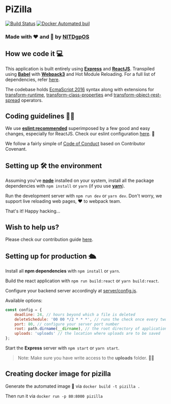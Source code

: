 # PiZilla

[![Build Status](https://travis-ci.org/NIT-dgp/PiZilla.svg?branch=master)](https://travis-ci.org/NIT-dgp/PiZilla)
[![Docker Automated buil](https://img.shields.io/docker/automated/jrottenberg/ffmpeg.svg)](https://hub.docker.com/r/nitdgpos/pizilla/)

### Made with ❤️ and 🍕 by [NITDgpOS][nitdgpos]

## How we code it 💻

This application is built entirely using **[Express][express]** and
**[ReactJS][react]**. Transpiled using **[Babel][babel]** with
**[Webpack3][webpack]** and Hot Module Reloading.
For a full list of dependencies, refer [here](/package.json).

The codebase holds [EcmaScript 2016][es7] syntax along with extensions for
[transform-runtime][tr], [transform-class-properties][tcp]
and [transform-object-rest-spread][tors] operators.

## Coding guidelines 🙌🏻

We use **[eslint:recommended][eslint]** superimposed by a few good and easy
changes, especially for ReactJS. Check our eslint configuration
[here](/.eslintrc). 🔧

We follow a fairly simple of [Code of Conduct](/.github/CODE_OF_CONDUCT.md)
based on Contributor Covenant.

## Setting up 🛠 the environment

Assuming you've **[node][node]** installed on your system, install all the
package dependencies with `npm install` or `yarn` (if you use **[yarn][yarn]**).

Run the development server with `npm run dev` or `yarn dev`. Don't worry, we
support live reloading web pages, ❤️ to webpack team.

That's it! Happy hacking...

## Wish to help us?

Please check our contribution guide [here](/.github/CONTRIBUTING.md).

## Setting up for production 🛳

Install all **npm dependencies** with `npm install` or `yarn`.

Build the react application with `npm run build:react` or `yarn build:react`.

Configure your backend server accordingly at
[server/config.js](/server/config.js).

Available options:
```javascript
const config = {
    deadline: 24, // hours beyond which a file is deleted
    deleteSchedule: '00 00 */2 * * *', // runs the check once every two hours
    port: 80, // configure your server port number
    root: path.dirname(__dirname), // the root directory of application
    uploads: 'uploads' // the location where uploads are to be saved
};
```

Start the **Express** server with `npm start` or `yarn start`.

> Note: Make sure you have write access to the **uploads** folder. 👍🏻

## Creating docker image for pizilla

Generate the automated image 🐳 via `docker build -t pizilla .`

Then run it via `docker run -p 80:8000 pizilla`

[nitdgpos]: https://github.com/NIT-dgp
[express]: https://expressjs.com
[react]: https://facebook.github.io/react
[babel]: https://babeljs.io
[webpack]: https://webpack.js.org/concepts/
[es7]: https://www.ecma-international.org/ecma-262/7.0/
[tr]: https://babeljs.io/docs/plugins/transform-runtime/
[tcp]: https://babeljs.io/docs/plugins/transform-class-properties/
[tors]: https://babeljs.io/docs/plugins/transform-object-rest-spread/
[eslint]: https://eslint.org/docs/rules/
[node]: https://npmjs.org
[yarn]: https://yarnpkg.com

